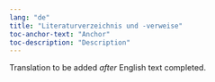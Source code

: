 ```yaml
---
lang: "de"
title: "Literaturverzeichnis und -verweise"
toc-anchor-text: "Anchor"
toc-description: "Description"
---
```

Translation to be added _after_ English text completed.
